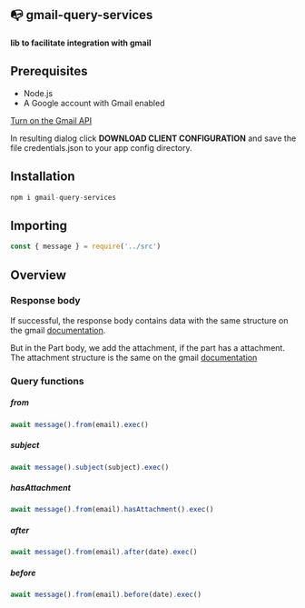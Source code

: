 ## :mailbox_with_no_mail: gmail-query-services
#### lib to facilitate integration with gmail

## Prerequisites
* Node.js
* A Google account with Gmail enabled


[Turn on the Gmail API](https://developers.google.com/gmail/api/quickstart/nodejs#step_1_turn_on_the)

In resulting dialog click **DOWNLOAD CLIENT CONFIGURATION** and save the file credentials.json to your app config directory. 

## Installation
```javascript
npm i gmail-query-services
```

## Importing
```javascript
const { message } = require('../src')
```

## Overview

### Response body
If successful, the response body contains data with the same structure on the gmail [documentation](https://developers.google.com/gmail/api/reference/rest/v1/users.messages#resource:-message).

But in the Part body, we add the attachment, if the part has a attachment.
The attachment structure is the same on the gmail [documentation](https://developers.google.com/gmail/api/reference/rest/v1/users.messages.attachments#resource:-messagepartbody)

### Query functions

##### from
```javascript
await message().from(email).exec()
```

##### subject
```javascript
await message().subject(subject).exec()
```

##### hasAttachment
```javascript
await message().from(email).hasAttachment().exec()
```

##### after
```javascript
await message().from(email).after(date).exec()
```

##### before
```javascript
await message().from(email).before(date).exec()
```
